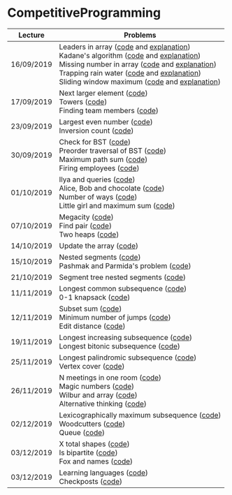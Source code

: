 # CompetitiveProgramming

| Lecture       | Problems      |
| ------------- | ------------- |
|  16/09/2019   | Leaders in array ([code](https://github.com/laurab1/CompetitiveProgramming/blob/master/16-09-19/leaders2.cpp) and [explanation](https://github.com/laurab1/CompetitiveProgramming/blob/master/16-09-19/solutions.md))<br/> Kadane's algorithm ([code](https://github.com/laurab1/CompetitiveProgramming/blob/master/16-09-19/kadane.cpp) and [explanation](https://github.com/laurab1/CompetitiveProgramming/blob/master/16-09-19/solutions.md))<br/> Missing number in array ([code](https://github.com/laurab1/CompetitiveProgramming/blob/master/16-09-19/missing_num.cpp) and [explanation](https://github.com/laurab1/CompetitiveProgramming/blob/master/16-09-19/solutions.md))<br/> Trapping rain water ([code](https://github.com/laurab1/CompetitiveProgramming/blob/master/16-09-19/trapping_rain.cpp) and [explanation](https://github.com/laurab1/CompetitiveProgramming/blob/master/16-09-19/solutions.md))<br/> Sliding window maximum ([code](https://github.com/laurab1/CompetitiveProgramming/blob/master/16-09-19/sliding_window_max.cpp) and [explanation](https://github.com/laurab1/CompetitiveProgramming/blob/master/16-09-19/solutions.md)) |
|  17/09/2019   |  Next larger element ([code](https://github.com/laurab1/CompetitiveProgramming/blob/master/17-09-19/next_larger_el.cpp))<br/> Towers ([code](https://github.com/laurab1/CompetitiveProgramming/blob/master/17-09-19/towers.cpp))<br/> Finding team members ([code](https://github.com/laurab1/CompetitiveProgramming/blob/master/17-09-19/finding_team_members.cpp)) |
|  23/09/2019   |  Largest even number ([code](https://github.com/laurab1/CompetitiveProgramming/blob/master/23-09-19/linear_largest_even_number.cpp)) <br/> Inversion count ([code](https://github.com/laurab1/CompetitiveProgramming/blob/master/23-09-19/inversion_count.cpp)) |
|  30/09/2019   |  Check for BST ([code](https://github.com/laurab1/CompetitiveProgramming/blob/master/30-09-19/check_for_BST.cpp)) <br/> Preorder traversal of BST ([code](https://github.com/laurab1/CompetitiveProgramming/blob/master/30-09-19/Preorder_traversal_BST.cpp)) <br/> Maximum path sum ([code](https://github.com/laurab1/CompetitiveProgramming/blob/master/30-09-19/max_path_sum.cpp)) <br/> Firing employees ([code](https://github.com/laurab1/CompetitiveProgramming/blob/master/30-09-19/firing_employees.cpp)) <br/> |
|  01/10/2019   |  Ilya and queries ([code](https://github.com/laurab1/CompetitiveProgramming/blob/master/01-10-19/Ilya_and_queries.cpp)) <br/> Alice, Bob and chocolate ([code](https://github.com/laurab1/CompetitiveProgramming/blob/master/01-10-19/alice_and_bob.cpp)) <br/> Number of ways ([code](https://github.com/laurab1/CompetitiveProgramming/blob/master/01-10-19/number_of_ways.cpp)) <br/> Little girl and maximum sum ([code](https://github.com/laurab1/CompetitiveProgramming/blob/master/01-10-19/little_girl.cpp)) <br/> |
|  07/10/2019   |  Megacity ([code](https://github.com/laurab1/CompetitiveProgramming/blob/master/07-10-19/megacity.cpp)) <br/> Find pair ([code](https://github.com/laurab1/CompetitiveProgramming/blob/master/07-10-19/find_pair.cpp)) <br/> Two heaps ([code](https://github.com/laurab1/CompetitiveProgramming/blob/master/07-10-19/two_heaps.cpp)) <br/> |
|  14/10/2019   |  Update the array ([code](https://github.com/laurab1/CompetitiveProgramming/blob/master/14-10-19/update_array2.cpp)) <br/> |
|  15/10/2019   |  Nested segments ([code](https://github.com/laurab1/CompetitiveProgramming/blob/master/15-10-19/nested_segments.cpp)) <br/> Pashmak and Parmida's problem ([code](https://github.com/laurab1/CompetitiveProgramming/blob/master/15-10-19/pashmak.cpp)) <br/> |
|  21/10/2019   |  Segment tree nested segments ([code](https://github.com/laurab1/CompetitiveProgramming/blob/master/21-10-19/st_nested_segments.cpp)) <br/> |
|  11/11/2019   |  Longest common subsequence ([code](https://github.com/laurab1/CompetitiveProgramming/blob/master/11-11-19/lcs.cpp)) <br/> 0-1 knapsack ([code](https://github.com/laurab1/CompetitiveProgramming/blob/master/11-11-19/0-1_knapsack.cpp)) <br/> |
|  12/11/2019   |  Subset sum ([code](https://github.com/laurab1/CompetitiveProgramming/blob/master/12-11-19/subset_sum.cpp)) <br/> Minimum number of jumps ([code](https://github.com/laurab1/CompetitiveProgramming/blob/master/12-11-19/min_num_jumps.cpp)) <br/> Edit distance ([code](https://github.com/laurab1/CompetitiveProgramming/blob/master/12-11-19/edit_distance.cpp)) <br/> |
|  19/11/2019   |  Longest increasing subsequence ([code](https://github.com/laurab1/CompetitiveProgramming/blob/master/19-11-19/lis.cpp)) <br/> Longest bitonic subsequence ([code](https://github.com/laurab1/CompetitiveProgramming/blob/master/19-11-19/lbs.cpp)) <br/> |
|  25/11/2019   |  Longest palindromic subsequence ([code](https://github.com/laurab1/CompetitiveProgramming/blob/master/25-11-19/lps.cpp)) <br/> Vertex cover ([code](https://github.com/laurab1/CompetitiveProgramming/blob/master/25-11-19/vertex_cover.cpp)) <br/> |
|  26/11/2019   |  N meetings in one room ([code](https://github.com/laurab1/CompetitiveProgramming/blob/master/26-11-19/n_meetings.cpp)) <br/> Magic numbers ([code](https://github.com/laurab1/CompetitiveProgramming/blob/master/26-11-19/magic_numbers.cpp)) <br/> Wilbur and array ([code](https://github.com/laurab1/CompetitiveProgramming/blob/master/26-11-19/wilbur_and_array.cpp)) <br/> Alternative thinking ([code](https://github.com/laurab1/CompetitiveProgramming/blob/master/26-11-19/alternative.cpp)) <br/> |
|  02/12/2019   |  Lexicographically maximum subsequence ([code](https://github.com/laurab1/CompetitiveProgramming/blob/master/02-12-19/lms.cpp)) <br/> Woodcutters ([code](https://github.com/laurab1/CompetitiveProgramming/blob/master/02-12-19/woodcutters.cpp)) <br/> Queue ([code](https://github.com/laurab1/CompetitiveProgramming/blob/master/02-12-19/queue.cpp)) <br/> |
|  03/12/2019   | X total shapes ([code](https://github.com/laurab1/CompetitiveProgramming/blob/master/03-12-19/x_total_shapes.cpp)) <br/> Is bipartite ([code](https://github.com/laurab1/CompetitiveProgramming/blob/master/03-12-19/is_bipartite.cpp)) <br/> Fox and names ([code](https://github.com/laurab1/CompetitiveProgramming/blob/master/03-12-19/fox_and_names.cpp)) <br/> |
|  03/12/2019   | Learning languages ([code](https://github.com/laurab1/CompetitiveProgramming/blob/master/09-12-19/learning_languages.cpp)) <br/> Checkposts ([code](https://github.com/laurab1/CompetitiveProgramming/blob/master/09-12-19/checkposts.cpp)) <br/> |